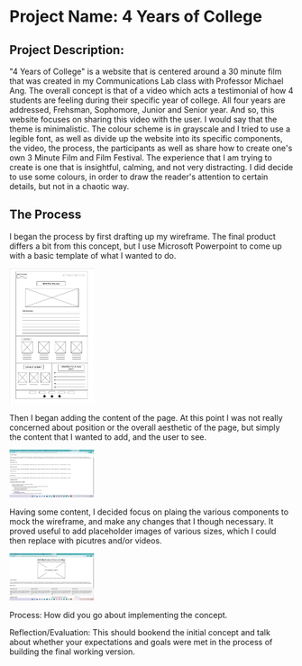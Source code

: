 # Project Name: 4 Years of College

## Project Description: 

"4 Years of College" is a website that is centered around a 30 minute film that was created in my Communications Lab class with Professor Michael Ang. The overall concept is that of a video which acts a testimonial of how 4 students are feeling during their specific year of college. All four years are addressed, Frehsman, Sophomore, Junior and Senior year. And so, this website focuses on sharing this video with the user. I would say that the theme is minimalistic. The colour scheme is in grayscale and I tried to use a legible font, as well as divide up the website into its specific components, the video, the process, the participants as well as share how to create one's own 3 Minute Film and Film Festival. The experience that I am trying to create is one that is insightful, calming, and not very distracting. I did decide to use some colours, in order to draw the reader's attention to certain details, but not in a chaotic way.  

## The Process

I began the process by first drafting up my wireframe. The final product differs a bit from this concept, but I use Microsoft Powerpoint to come up with a basic template of what I wanted to do. 

<img src="media/wireframe.jpg" width="150" >


Then I began adding the content of the page. At this point I was not really concerned about position or the overall aesthetic of the page, but simply the content that I wanted to add, and the user to see. 

<img src="media/30MFF6.jpg" width="150" >

Having some content, I decided focus on plaing the various components to mock the wireframe, and make any changes that I though necessary. It proved useful to add placeholder images of various sizes, which I could then replace with picutres and/or videos.

<img src="media/30MFF7.jpg" width="150" >


Process: How did you go about implementing the concept.


Reflection/Evaluation: This should bookend the initial concept and talk about whether your expectations and goals were met in the process of building the final working version.
